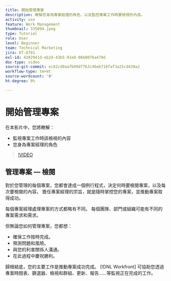 ```yaml
---
title: 開始管理專案
description: 瞭解您身為專案經理的角色，以及監控專案工作時要檢視的內容。
activity: use
feature: Work Management
thumbnail: 335094.jpeg
type: Tutorial
role: User
level: Beginner
team: Technical Marketing
jira: KT-8781
exl-id: 4202941d-eb2d-43b5-91e8-06b0076a470d
doc-type: video
source-git-commit: ec82cd0aafb89df7b3c46eb716faf3a25cd438a2
workflow-type: tm+mt
source-wordcount: '0'
ht-degree: 0%

---
```


# 開始管理專案

在本影片中，您將瞭解：

* 監視專案工作時該檢視的內容
* 您身為專案經理的角色

>[!VIDEO](https://video.tv.adobe.com/v/335094/?quality=12&learn=on)

## 管理專案 — 檢閱

對於您管理的每個專案，您都會達成一個例行程式，決定何時要檢閱專案，以及每次要檢閱的內容。 擔任專案經理的宗旨，就是隨時掌控您的專案，並推動專案取得成功。

每個專案經理處理專案的方式都略有不同。 每個團隊、部門或組織可能有不同的專案需求和需求。

但無論您如何管理專案，您都想：

* 確保工作按時完成。
* 預測問題和風險。
* 與您的利害關係人溝通。
* 在此過程中慶祝勝利。

歸根結底，您的主要工作是推動專案成功完成。 [!DNL Workfront] 可協助您透過專案時間表、篩選器、檢視和群組、更新、報告……等監視正在完成的工作。

<!---
learn more urls
3 universal principles of project management
What is a project manager?
Project management knowledge areas
9 best practices for effective project management
10 work management problems and how to solve them
--->
